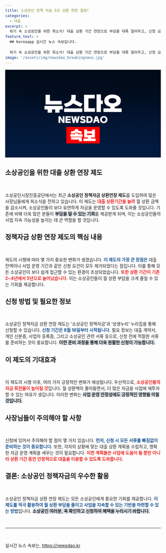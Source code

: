 ```yaml
---
title: 소상공인 정책 자금 5년 상환 연장 결정!
categories:
  - 대출
excerpt: >
  위기 속 소상공인을 위한 희소식! 대출 상환 기간 연장으로 부담을 대폭 덜어주고, 신청 요건은 간소화되었습니다. 최대 5년까지 상환 가능, 지금 바로 ‘소상공인 정책자금’에서 확인해보세요!
feature_text: >
  ## koreaapp 실시간 뉴스 속보입니다.

  위기 속 소상공인을 위한 희소식! 대출 상환 기간 연장으로 부담을 대폭 덜어주고, 신청 요건은 간소화되었습니다. 최대 5년까지 상환 가능, 지금 바로 ‘소상공인 정책자금’에서 확인해보세요!
image: '/assets/img/newsdao_breakingnews.jpg'
---
```


<p><img src="/assets/img/newsdao_breakingnews.jpg" alt="koreaapp 속보" /></p>

<h2 data-ke-size="size26">소상공인을 위한 대출 상환 연장 제도</h2>

<p data-ke-size="size16">&nbsp;</p>

<p>소상공인시장진흥공단에서는 최근 <strong>소상공인 정책자금 상환연장 제도</strong>를 도입하여 많은 사장님들에게 희소식을 전하고 있습니다. 이 제도는 <b><span style="color: #ee2323;">대출 상환기간을 늘려</span></b> 월 상환 금액을 감소시켜, 소상공인들이 보다 유연하게 자금을 운영할 수 있도록 도와줄 것입니다. 기존에 비해 더욱 많은 분들이 <b><span style="background-color: #21538527;">부담을 덜 수 있는 기회</span></b>를 제공받게 되며, 이는 소상공인들의 사업 지속 가능성을 높이는 데 큰 역할을 할 것입니다.</p>

<h2 data-ke-size="size26">정책자금 상환 연장 제도의 핵심 내용</h2>

<p data-ke-size="size16">&nbsp;</p>

<p>제도의 시행에 따라 몇 가지 중요한 변화가 생겼습니다. <b><span style="color: #1a5490;">이 제도의 가장 큰 장점은</span></b> 대출 잔액이나 사업 운영 기간과 같은 신청 요건이 모두 제거되었다는 점입니다. 이를 통해 모든 소상공인이 보다 쉽게 접근할 수 있는 환경이 조성되었습니다. <b><span style="color: #ee2323;">또한 상환 기간이 기존 2~4년에서 5년으로 늘어났습니다.</span></b> 이는 소상공인들이 월 상환 부담을 크게 줄일 수 있는 기회를 제공합니다.</p>

<h2 data-ke-size="size26">신청 방법 및 필요한 정보</h2>

<p data-ke-size="size16">&nbsp;</p>

<p>소상공인 정책자금 상환 연장 제도는 ‘소상공인 정책자금’과 ‘상생누리’ 누리집을 통해 신청할 수 있습니다. <b><span style="color: #1a5490;">신청 기간은 8월 16일부터 시작됩니다.</span></b> 필요 정보는 대출 계약서, 개인 신분증, 사업자 등록증, 그리고 소상공인 관련 서류 등으로, 신청 전에 적절한 서류를 준비하는 것이 중요합니다. <b><span style="background-color: #21538527;">이런 준비 과정을 통해 더욱 원활한 신청이 가능합니다.</span></b></p>

<h2 data-ke-size="size26">이 제도의 기대효과</h2>

<p data-ke-size="size16">&nbsp;</p>

<p>이 제도의 시행 이후, 여러 가지 긍정적인 변화가 예상됩니다. 우선적으로, <b><span style="color: #ee2323;">소상공인들의 자금 회전율이 높아질 것</span></b>입니다. 월 상환액이 줄어들면서, 더 많은 자금을 사업에 재투자할 수 있는 여유가 생깁니다. 이러한 변화는 <b><span style="background-color: #21538527;">사업 운영 안정성에도 긍정적인 영향을 미칠 것입니다.</span></b></p>

<h2 data-ke-size="size26">사장님들이 주의해야 할 사항</h2>

<p data-ke-size="size16">&nbsp;</p>

<p>신청에 있어서 주의해야 할 점이 몇 가지 있습니다. <b><span style="color: #1a5490;">먼저, 신청 시 모든 서류를 빠짐없이 준비하는 것이 중요합니다.</span></b> 또한, 각자의 상황에 맞는 대출 상환 계획을 수립하고, 명확한 자금 운영 계획을 세우는 것이 필요합니다. <b><span style="color: #ee2323;">이런 계획들은 사업에 도움이 될 뿐만 아니라 상환 기간 동안 안정적으로 대출을 이용할 수 있도록 도와줍니다.</span></b></p>

<h2 data-ke-size="size26">결론: 소상공인 정책자금의 우수한 활용</h2>

<p data-ke-size="size16">&nbsp;</p>

<p>소상공인 정책자금 상환 연장 제도는 모든 소상공인에게 중요한 기회를 제공합니다. <b><span style="color: #1a5490;">이 제도를 적극 활용하여 월 상환 부담을 줄이고 사업을 지속할 수 있는 기반을 마련할 수 있는 방법</span></b>입니다. <b><span style="background-color: #21538527;">소상공인 여러분, 꼭 확인하고 신청하여 혜택을 누리시기 바랍니다.</span></b></p>

<p data-ke-size="size16">&nbsp;</p>

<hr/>

<p data-ke-size="size16">&nbsp;</p>
실시간 뉴스 속보는, <a href="https://newsdao.kr" rel="dofollow">https://newsdao.kr</a>


